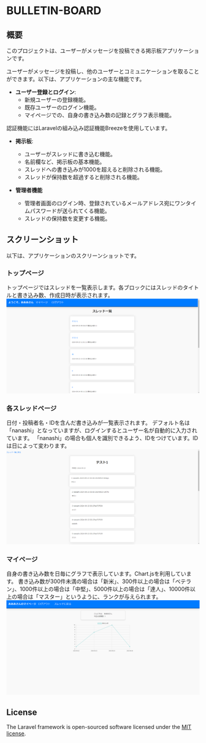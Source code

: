 # BULLETIN-BOARD

## 概要

このプロジェクトは、ユーザーがメッセージを投稿できる掲示板アプリケーションです。

ユーザーがメッセージを投稿し、他のユーザーとコミュニケーションを取ることができます。以下は、アプリケーションの主な機能です。

- **ユーザー登録とログイン**:
  - 新規ユーザーの登録機能。
  - 既存ユーザーのログイン機能。
  - マイページでの、自身の書き込み数の記録とグラフ表示機能。

認証機能にはLaravelの組み込み認証機能Breezeを使用しています。

- **掲示板**:
  - ユーザーがスレッドに書き込む機能。
  - 名前欄など、掲示板の基本機能。
  - スレッドへの書き込みが1000を超えると削除される機能。
  - スレッドが保持数を超過すると削除される機能。

- **管理者機能**
  - 管理者画面のログイン時、登録されているメールアドレス宛にワンタイムパスワードが送られてくる機能。
  - スレッドの保持数を変更する機能。

## スクリーンショット

以下は、アプリケーションのスクリーンショットです。

### トップページ
トップページではスレッドを一覧表示します。各ブロックにはスレッドのタイトルと書き込み数、作成日時が表示されます。
![ホームページのスクリーンショット](images/homepage.png)

### 各スレッドページ
日付・投稿者名・IDを含んだ書き込みが一覧表示されます。
デフォルト名は「nanashi」となっていますが、ログインするとユーザー名が自動的に入力されています。
「nanashi」の場合も個人を識別できるよう、IDをつけています。IDは日によって変わります。
![スレッドのスクリーンショット](images/thread.png)

### マイページ
自身の書き込み数を日毎にグラフで表示しています。Chart.jsを利用しています。
書き込み数が300件未満の場合は「新米」、300件以上の場合は「ベテラン」、1000件以上の場合は「中堅」、5000件以上の場合は「達人」、10000件以上の場合は「マスター」というように、ランクが与えられます。
![マイページのスクリーンショット](images/mypage.png)

## License

The Laravel framework is open-sourced software licensed under the [MIT license](https://opensource.org/licenses/MIT).
